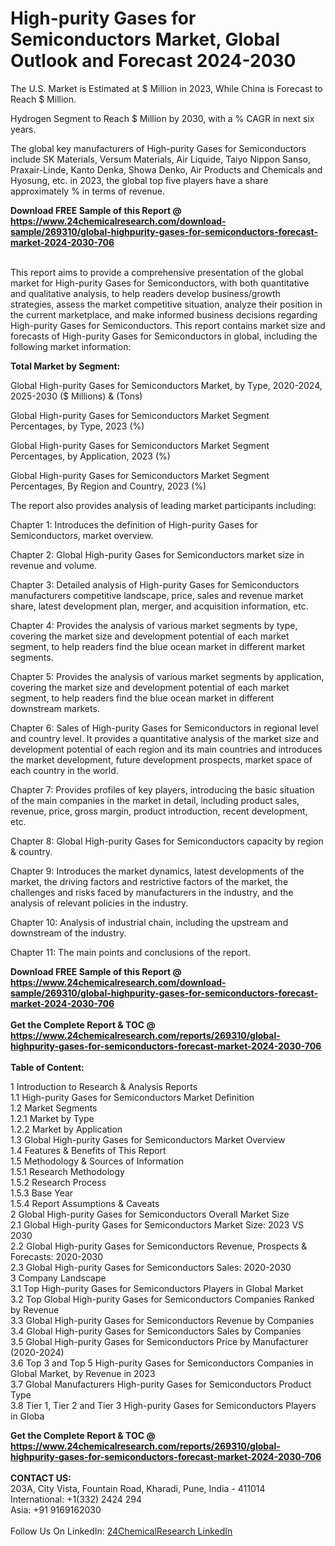 <h1>High-purity Gases for Semiconductors Market, Global Outlook and Forecast 2024-2030</h1><p>
The U.S. Market is Estimated at $ Million in 2023, While China is Forecast to Reach $ Million.</p><p>
Hydrogen Segment to Reach $ Million by 2030, with a % CAGR in next six years.</p><p>
The global key manufacturers of High-purity Gases for Semiconductors include SK Materials, Versum Materials, Air Liquide, Taiyo Nippon Sanso, Praxair-Linde, Kanto Denka, Showa Denko, Air Products and Chemicals and Hyosung, etc. in 2023, the global top five players have a share approximately % in terms of revenue.</p><div><b>Download FREE Sample of this Report @ 
            <a href="https://www.24chemicalresearch.com/download-sample/269310/global-highpurity-gases-for-semiconductors-forecast-market-2024-2030-706">
            https://www.24chemicalresearch.com/download-sample/269310/global-highpurity-gases-for-semiconductors-forecast-market-2024-2030-706</a></b></div><br><p>
This report aims to provide a comprehensive presentation of the global market for High-purity Gases for Semiconductors, with both quantitative and qualitative analysis, to help readers develop business/growth strategies, assess the market competitive situation, analyze their position in the current marketplace, and make informed business decisions regarding High-purity Gases for Semiconductors. This report contains market size and forecasts of High-purity Gases for Semiconductors in global, including the following market information:
</p><p>
<strong>Total Market by Segment:</strong></p><p>
Global High-purity Gases for Semiconductors Market, by Type, 2020-2024, 2025-2030 ($ Millions) &amp; (Tons)</p><p>
Global High-purity Gases for Semiconductors Market Segment Percentages, by Type, 2023 (%)</p><p>
</p><p>
Global High-purity Gases for Semiconductors Market Segment Percentages, by Application, 2023 (%)</p><p>
</p><p>
Global High-purity Gases for Semiconductors Market Segment Percentages, By Region and Country, 2023 (%)</p><p>
</p><p>
The report also provides analysis of leading market participants including:</p><p>
</p><p>
</p><p>
Chapter 1: Introduces the definition of High-purity Gases for Semiconductors, market overview.</p><p>
Chapter 2: Global High-purity Gases for Semiconductors market size in revenue and volume.</p><p>
Chapter 3: Detailed analysis of High-purity Gases for Semiconductors manufacturers competitive landscape, price, sales and revenue market share, latest development plan, merger, and acquisition information, etc.</p><p>
Chapter 4: Provides the analysis of various market segments by type, covering the market size and development potential of each market segment, to help readers find the blue ocean market in different market segments.</p><p>
Chapter 5: Provides the analysis of various market segments by application, covering the market size and development potential of each market segment, to help readers find the blue ocean market in different downstream markets.</p><p>
Chapter 6: Sales of High-purity Gases for Semiconductors in regional level and country level. It provides a quantitative analysis of the market size and development potential of each region and its main countries and introduces the market development, future development prospects, market space of each country in the world.</p><p>
Chapter 7: Provides profiles of key players, introducing the basic situation of the main companies in the market in detail, including product sales, revenue, price, gross margin, product introduction, recent development, etc.</p><p>
Chapter 8: Global High-purity Gases for Semiconductors capacity by region &amp; country.</p><p>
Chapter 9: Introduces the market dynamics, latest developments of the market, the driving factors and restrictive factors of the market, the challenges and risks faced by manufacturers in the industry, and the analysis of relevant policies in the industry.</p><p>
Chapter 10: Analysis of industrial chain, including the upstream and downstream of the industry.</p><p>
Chapter 11: The main points and conclusions of the report.</p><div><b>Download FREE Sample of this Report @ 
            <a href="https://www.24chemicalresearch.com/download-sample/269310/global-highpurity-gases-for-semiconductors-forecast-market-2024-2030-706">
            https://www.24chemicalresearch.com/download-sample/269310/global-highpurity-gases-for-semiconductors-forecast-market-2024-2030-706</a></b></div><br><div><b>Get the Complete Report & TOC @ 
            <a href="https://www.24chemicalresearch.com/reports/269310/global-highpurity-gases-for-semiconductors-forecast-market-2024-2030-706">
            https://www.24chemicalresearch.com/reports/269310/global-highpurity-gases-for-semiconductors-forecast-market-2024-2030-706</a></b></div><br>
            <b>Table of Content:</b><p>1 Introduction to Research & Analysis Reports<br />
    1.1 High-purity Gases for Semiconductors Market Definition<br />
    1.2 Market Segments<br />
        1.2.1 Market by Type<br />
        1.2.2 Market by Application<br />
    1.3 Global High-purity Gases for Semiconductors Market Overview<br />
    1.4 Features & Benefits of This Report<br />
    1.5 Methodology & Sources of Information<br />
        1.5.1 Research Methodology<br />
        1.5.2 Research Process<br />
        1.5.3 Base Year<br />
        1.5.4 Report Assumptions & Caveats<br />
2 Global High-purity Gases for Semiconductors Overall Market Size<br />
    2.1 Global High-purity Gases for Semiconductors Market Size: 2023 VS 2030<br />
    2.2 Global High-purity Gases for Semiconductors Revenue, Prospects & Forecasts: 2020-2030<br />
    2.3 Global High-purity Gases for Semiconductors Sales: 2020-2030<br />
3 Company Landscape<br />
    3.1 Top High-purity Gases for Semiconductors Players in Global Market<br />
    3.2 Top Global High-purity Gases for Semiconductors Companies Ranked by Revenue<br />
    3.3 Global High-purity Gases for Semiconductors Revenue by Companies<br />
    3.4 Global High-purity Gases for Semiconductors Sales by Companies<br />
    3.5 Global High-purity Gases for Semiconductors Price by Manufacturer (2020-2024)<br />
    3.6 Top 3 and Top 5 High-purity Gases for Semiconductors Companies in Global Market, by Revenue in 2023<br />
    3.7 Global Manufacturers High-purity Gases for Semiconductors Product Type<br />
    3.8 Tier 1, Tier 2 and Tier 3 High-purity Gases for Semiconductors Players in Globa</p><div><b>Get the Complete Report & TOC @ 
            <a href="https://www.24chemicalresearch.com/reports/269310/global-highpurity-gases-for-semiconductors-forecast-market-2024-2030-706">
            https://www.24chemicalresearch.com/reports/269310/global-highpurity-gases-for-semiconductors-forecast-market-2024-2030-706</a></b></div><br><b>CONTACT US:</b><br>
            203A, City Vista, Fountain Road, Kharadi, Pune, India - 411014<br>
            International: +1(332) 2424 294<br>
            Asia: +91 9169162030 <br><br>
            Follow Us On LinkedIn: <a href="https://www.linkedin.com/company/24chemicalresearch/">24ChemicalResearch LinkedIn</a>